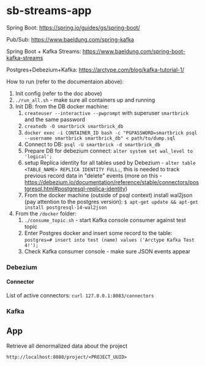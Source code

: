 # sb-streams-app

Spring Boot: https://spring.io/guides/gs/spring-boot/

Pub/Sub: https://www.baeldung.com/spring-kafka

Spring Boot + Kafka Streams: https://www.baeldung.com/spring-boot-kafka-streams

Postgres+Debezium+Kafka: https://arctype.com/blog/kafka-tutorial-1/

How to run (refer to the documentaion above):
1. Init config (refer to the doc above)
2. `./run_all.sh` - make sure all containers up and running
3. Init DB: from the DB docker machine:
   1. `createuser --interactive --pwprompt` with superuser `smartbrick` and the same password
   2. `createdb -O smartbrick smartbrick_db`
   3. `docker exec -i CONTAINER_ID bash -c "PGPASSWORD=smartbrick psql --username smartbrick smartbrick_db" < path/to/dump.sql`
   4. Connect to DB: `psql -U smartbrick -d smartbrick_db`
   5. Prepare DB for debezium connect: `alter system set wal_level to 'logical';`
   6. setup Replica identity for all tables used by Debezium - `alter table <TABLE_NAME> REPLICA IDENTITY FULL;`, this is needed to track previous record data in "delete" events (more on this - https://debezium.io/documentation/reference/stable/connectors/postgresql.html#postgresql-replica-identity)
   7. From the docker machine (outside of psql context) install wal2json (pay attention to the postgres version): `$ apt-get update && apt-get install postgresql-14-wal2json
      `
4. From the `/docker` folder:
   1. `./consume_topic.sh` - start Kafka console consumer against test topic
   2. Enter Postgres docker and insert some record to the table: `postgres=# insert into test (name) values ('Arctype Kafka Test 4!');`
   3. Check Kafka consumer console - make sure JSON events appear

### Debezium
#### Connector
List of active connectors: `curl 127.0.0.1:8083/connectors`

### Kafka

## App
Retrieve all denormalized data about the project
```
http://localhost:8080/project/<PROJECT_UUID>
```
